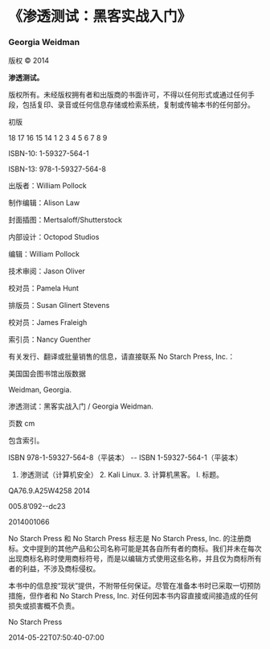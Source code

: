 # 《渗透测试：黑客实战入门》

### Georgia Weidman

版权 © 2014

**渗透测试。**

版权所有。未经版权拥有者和出版商的书面许可，不得以任何形式或通过任何手段，包括复印、录音或任何信息存储或检索系统，复制或传输本书的任何部分。

初版

18 17 16 15 14      1 2 3 4 5 6 7 8 9

ISBN-10: 1-59327-564-1

ISBN-13: 978-1-59327-564-8

出版者：William Pollock

制作编辑：Alison Law

封面插图：Mertsaloff/Shutterstock

内部设计：Octopod Studios

编辑：William Pollock

技术审阅：Jason Oliver

校对员：Pamela Hunt

排版员：Susan Glinert Stevens

校对员：James Fraleigh

索引员：Nancy Guenther

有关发行、翻译或批量销售的信息，请直接联系 No Starch Press, Inc.：

美国国会图书馆出版数据

Weidman, Georgia.

渗透测试：黑客实战入门 / Georgia Weidman.

页数 cm

包含索引。

ISBN 978-1-59327-564-8（平装本） -- ISBN 1-59327-564-1（平装本）

1. 渗透测试（计算机安全） 2. Kali Linux. 3. 计算机黑客。 I. 标题。

QA76.9.A25W4258 2014

005.8’092--dc23

2014001066

No Starch Press 和 No Starch Press 标志是 No Starch Press, Inc. 的注册商标。文中提到的其他产品和公司名称可能是其各自所有者的商标。我们并未在每次出现商标名称时使用商标符号，而是以编辑方式使用这些名称，并且仅为商标所有者的利益，不涉及商标侵权。

本书中的信息按“现状”提供，不附带任何保证。尽管在准备本书时已采取一切预防措施，但作者和 No Starch Press, Inc. 对任何因本书内容直接或间接造成的任何损失或损害概不负责。

No Starch Press

2014-05-22T07:50:40-07:00
